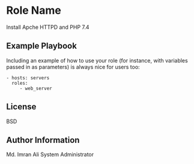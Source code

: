 Role Name
=========

Install Apche HTTPD and PHP 7.4

Example Playbook
----------------

Including an example of how to use your role (for instance, with variables passed in as parameters) is always nice for users too:

    - hosts: servers
      roles:
         - web_server

License
-------

BSD

Author Information
------------------

Md. Imran Ali
System Administrator
